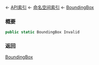 ← [API索引](Api-Index) ← [命名空间索引](Namespace-Index) ← [BoundingBox](VRageMath.BoundingBox)

### 概要

```csharp
public static BoundingBox Invalid
```



### 返回

[BoundingBox](VRageMath.BoundingBox)

